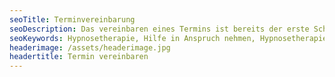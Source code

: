 ```yaml
---
seoTitle: Terminvereinbarung
seoDescription: Das vereinbaren eines Termins ist bereits der erste Schritt hin zur Veränderung
seoKeywords: Hypnosetherapie, Hilfe in Anspruch nehmen, Hypnosetherapie Muttenz
headerimage: /assets/headerimage.jpg
headertitle: Termin vereinbaren
---
```

